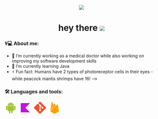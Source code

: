 <div id="header" align="center">
  <img src="https://i.giphy.com/media/v1.Y2lkPTc5MGI3NjExN2twcnNmejBua2dndTZybHRtZW14c2h4MWVuMjVnNm1xOHNlZDZmZyZlcD12MV9pbnRlcm5hbF9naWZfYnlfaWQmY3Q9Zw/Xmf1niDrJRkINF9166/giphy.gif" width="200"/>

  <h1>
  hey there
  <img src="https://media.giphy.com/media/hvRJCLFzcasrR4ia7z/giphy.gif" width="30px"/>
</h1>
</div>


### ⚕️💻 About me:

- 🔭 I’m currently working as a medical doctor while also working on improving my software development skills
- 🌱 I’m currently learning Java
- ⚡ Fun fact: Humans have 2 types of photoreceptor cells in their eyes - while peacock mantis shrimps have 16!
-->

### 🛠️ Languages and tools:

<div>
  <img src="https://github.com/devicons/devicon/blob/master/icons/android/android-plain.svg" title="Android" alt="Android" width="40" height="40"/>&nbsp;
  <img src="https://github.com/devicons/devicon/blob/master/icons/kotlin/kotlin-plain.svg" title="Kotlin" alt="Kotlin" width="40" height="40"/>&nbsp;
  <img src="https://github.com/devicons/devicon/blob/master/icons/git/git-plain.svg" title="Git" alt="Git" width="40" height="40"/>&nbsp;
  <img src="https://github.com/devicons/devicon/blob/master/icons/firebase/firebase-plain.svg" title="Firebase" alt="Firebase" width="40" height="40"/>&nbsp;
</div>

